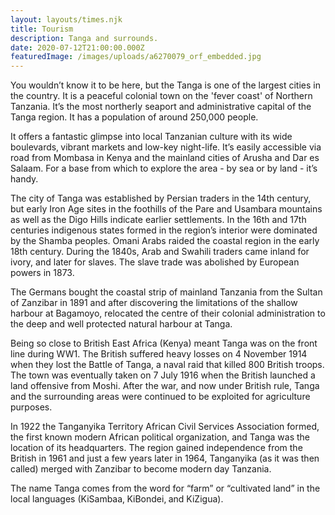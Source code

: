 ```yaml
---
layout: layouts/times.njk
title: Tourism
description: Tanga and surrounds.
date: 2020-07-12T21:00:00.000Z
featuredImage: /images/uploads/a6270079_orf_embedded.jpg
---
```

You wouldn’t know it to be here, but the Tanga is one of the largest cities in the country.  It is a peaceful colonial town on the 'fever coast' of Northern Tanzania.  It’s the most northerly seaport and administrative capital of the Tanga region.  It has a population of around 250,000 people.

It offers a fantastic glimpse into local Tanzanian culture with its wide boulevards‚ vibrant markets and low-key night-life.  It’s easily accessible via road from Mombasa in Kenya and the mainland cities of Arusha and Dar es Salaam.  For a base from which to explore the area - by sea or by land - it’s handy.  

The city of Tanga was established by Persian traders in the 14th century, but early Iron Age sites in the foothills of the Pare and Usambara mountains as well as the Digo Hills indicate earlier settlements.  In the 16th and 17th centuries indigenous states formed in the region’s interior were dominated by the Shamba peoples.  Omani Arabs raided the coastal region in the early 18th century.  During the 1840s, Arab and Swahili traders came inland for ivory, and later for slaves.  The slave trade was abolished by European powers in 1873.  

The Germans bought the coastal strip of mainland Tanzania from the Sultan of Zanzibar in 1891 and after discovering the limitations of the shallow harbour at Bagamoyo, relocated the centre of their colonial administration to the deep and well protected natural harbour at Tanga.

Being so close to British East Africa (Kenya) meant Tanga was on the front line during WW1.  The British suffered heavy losses on 4 November 1914 when they lost the Battle of Tanga, a naval raid that killed 800 British troops.  The town was eventually taken on 7 July 1916 when the British launched a land offensive from Moshi.  After the war, and now under British rule, Tanga and the surrounding areas were continued to be exploited for agriculture purposes. 

In 1922 the Tanganyika Territory African Civil Services Association formed, the first known modern African political organization, and Tanga was the location of its headquarters. The region gained independence from the British in 1961 and just a few years later in 1964, Tanganyika (as it was then called) merged with Zanzibar to become modern day Tanzania.

The name Tanga comes from the word for “farm” or “cultivated land” in the local languages (KiSambaa‚ KiBondei‚ and KiZigua).
